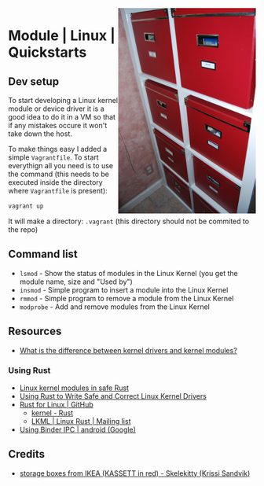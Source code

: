 <img src="../assets/2356452432_030a3a24d8_b.jpg" alt="Tux nov2011" style="width: 280px;" align="right">

# Module | Linux | Quickstarts

## Dev setup
To start developing a Linux kernel module or device driver it is a good idea to do it in a VM so that if any mistakes occure it won't take down the host.

To make things easy I added a simple `Vagrantfile`. To start everythign all you need is to use the command (this needs to be executed inside the directory where `Vagrantfile` is present): 
```bash
vagrant up
```

It will make a directory: `.vagrant` (this directory should not be commited to the repo)

## Command list
- `lsmod` - Show the status of modules in the Linux Kernel (you get the module name, size and "Used by")
- `insmod` - Simple program to insert a module into the Linux Kernel
- `rmmod` - Simple program to remove a module from the Linux Kernel
- `modprobe` - Add and remove modules from the Linux Kernel

## Resources
- [What is the difference between kernel drivers and kernel modules?](https://unix.stackexchange.com/questions/47208/what-is-the-difference-between-kernel-drivers-and-kernel-modules)
### Using Rust
- [Linux kernel modules in safe Rust](https://github.com/fishinabarrel/linux-kernel-module-rust)
- [Using Rust to Write Safe and Correct Linux Kernel Drivers](https://www.infoq.com/news/2021/04/rust-linux-kernel-development/)
- [Rust for Linux | GitHub](https://github.com/Rust-for-Linux)
    - [kernel - Rust](https://rust-for-linux.github.io/docs/kernel/)
    - [LKML | Linux Rust | Mailing list](https://lkml.org/lkml/2021/4/14/1023)
- [Using Binder IPC | android (Google)](https://source.android.com/devices/architecture/hidl/binder-ipc)

## Credits
- [storage boxes from IKEA (KASSETT in red) - Skelekitty (Krissi Sandvik)](https://search.openverse.engineering/image/020ad4fc-b740-4669-b260-8f3e675cfac3)

